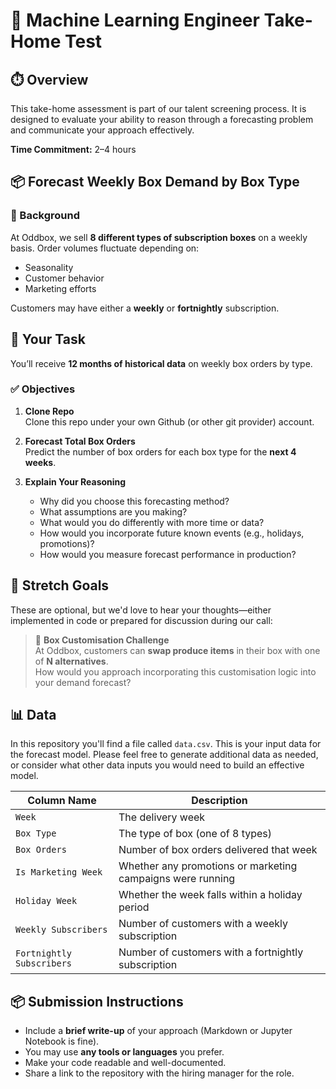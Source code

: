 # 🧠 Machine Learning Engineer Take-Home Test

## ⏱️ Overview

This take-home assessment is part of our talent screening process. It is designed to evaluate your ability to reason through a forecasting problem and communicate your approach effectively.

**Time Commitment:** 2–4 hours  

## 📦 Forecast Weekly Box Demand by Box Type

### 📘 Background

At Oddbox, we sell **8 different types of subscription boxes** on a weekly basis. Order volumes fluctuate depending on:
- Seasonality
- Customer behavior
- Marketing efforts

Customers may have either a **weekly** or **fortnightly** subscription.

## 🎯 Your Task

You’ll receive **12 months of historical data** on weekly box orders by type.

### ✅ Objectives

1. **Clone Repo**  
   Clone this repo under your own Github (or other git provider) account.

2. **Forecast Total Box Orders**  
   Predict the number of box orders for each box type for the **next 4 weeks**.

3. **Explain Your Reasoning**
   - Why did you choose this forecasting method?
   - What assumptions are you making?
   - What would you do differently with more time or data?
   - How would you incorporate future known events (e.g., holidays, promotions)?
   - How would you measure forecast performance in production?

## 🚀 Stretch Goals

These are optional, but we'd love to hear your thoughts—either implemented in code or prepared for discussion during our call:

> 🥕 **Box Customisation Challenge**  
At Oddbox, customers can **swap produce items** in their box with one of **N alternatives**.  
How would you approach incorporating this customisation logic into your demand forecast?

## 📊 Data

In this repository you'll find a file called `data.csv`. This is your input data for the forecast model. Please feel free to generate additional data as needed, or consider what other data inputs you would need to build an effective model.

| Column Name             | Description                                                       |
|-------------------------|-------------------------------------------------------------------|
| `Week`                  | The delivery week                                                 |
| `Box Type`              | The type of box (one of 8 types)                                  |
| `Box Orders`            | Number of box orders delivered that week                          |
| `Is Marketing Week`     | Whether any promotions or marketing campaigns were running        |
| `Holiday Week`          | Whether the week falls within a holiday period                    |
| `Weekly Subscribers`    | Number of customers with a weekly subscription                    |
| `Fortnightly Subscribers` | Number of customers with a fortnightly subscription             |

## 📦 Submission Instructions

- Include a **brief write-up** of your approach (Markdown or Jupyter Notebook is fine).
- You may use **any tools or languages** you prefer.
- Make your code readable and well-documented.
- Share a link to the repository with the hiring manager for the role.
